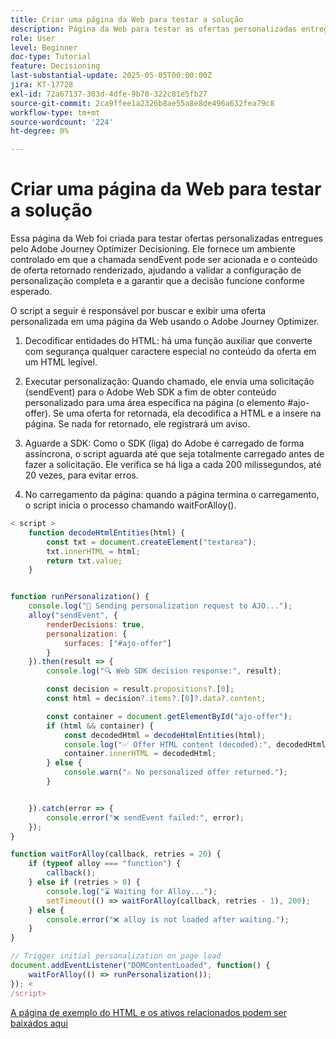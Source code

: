 ```yaml
---
title: Criar uma página da Web para testar a solução
description: Página da Web para testar as ofertas personalizadas entregues usando a decisão.
role: User
level: Beginner
doc-type: Tutorial
feature: Decisioning
last-substantial-update: 2025-05-05T00:00:00Z
jira: KT-17728
exl-id: 72a67137-303d-4dfe-9b70-322c81e5fb27
source-git-commit: 2ca9ffee1a2326b8ae55a8e8de496a632fea79c8
workflow-type: tm+mt
source-wordcount: '224'
ht-degree: 0%

---
```


# Criar uma página da Web para testar a solução

Essa página da Web foi criada para testar ofertas personalizadas entregues pelo Adobe Journey Optimizer Decisioning. Ele fornece um ambiente controlado em que a chamada sendEvent pode ser acionada e o conteúdo de oferta retornado renderizado, ajudando a validar a configuração de personalização completa e a garantir que a decisão funcione conforme esperado.

O script a seguir é responsável por buscar e exibir uma oferta personalizada em uma página da Web usando o Adobe Journey Optimizer.

1. Decodificar entidades do HTML: há uma função auxiliar que converte com segurança qualquer caractere especial no conteúdo da oferta em um HTML legível.

2. Executar personalização:
Quando chamado, ele envia uma solicitação (sendEvent) para o Adobe Web SDK a fim de obter conteúdo personalizado para uma área específica na página (o elemento #ajo-offer).
Se uma oferta for retornada, ela decodifica a HTML e a insere na página.
Se nada for retornado, ele registrará um aviso.

3. Aguarde a SDK:
Como o SDK (liga) do Adobe é carregado de forma assíncrona, o script aguarda até que seja totalmente carregado antes de fazer a solicitação.
Ele verifica se há liga a cada 200 milissegundos, até 20 vezes, para evitar erros.

4. No carregamento da página: quando a página termina o carregamento, o script inicia o processo chamando waitForAlloy().



```javascript
< script >
    function decodeHtmlEntities(html) {
        const txt = document.createElement("textarea");
        txt.innerHTML = html;
        return txt.value;
    }


function runPersonalization() {
    console.log("🚀 Sending personalization request to AJO...");
    alloy("sendEvent", {
        renderDecisions: true,
        personalization: {
            surfaces: ["#ajo-offer"]
        }
    }).then(result => {
        console.log("🔍 Web SDK decision response:", result);

        const decision = result.propositions?.[0];
        const html = decision?.items?.[0]?.data?.content;

        const container = document.getElementById("ajo-offer");
        if (html && container) {
            const decodedHtml = decodeHtmlEntities(html);
            console.log("✅ Offer HTML content (decoded):", decodedHtml);
            container.innerHTML = decodedHtml;
        } else {
            console.warn("⚠️ No personalized offer returned.");
        }


    }).catch(error => {
        console.error("❌ sendEvent failed:", error);
    });
}

function waitForAlloy(callback, retries = 20) {
    if (typeof alloy === "function") {
        callback();
    } else if (retries > 0) {
        console.log("⌛ Waiting for Alloy...");
        setTimeout(() => waitForAlloy(callback, retries - 1), 200);
    } else {
        console.error("❌ alloy is not loaded after waiting.");
    }
}

// Trigger initial personalization on page load
document.addEventListener("DOMContentLoaded", function() {
    waitForAlloy(() => runPersonalization());
}); <
/script>
```

[A página de exemplo do HTML e os ativos relacionados podem ser baixados aqui](assets/web-page-assets.zip)
